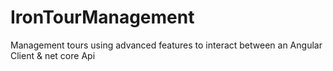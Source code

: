 # IronTourManagement
Management tours using advanced features to interact between an Angular Client &amp; net core Api
